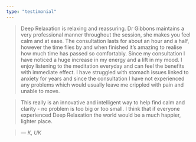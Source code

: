 ```yaml
---
type: "testimonial"
---
```


> Deep Relaxation is relaxing and reassuring. Dr Gibbons maintains a very professional manner throughout the session, she makes you feel calm and at ease. The consultation lasts for about an hour and a half, however the time flies by and when finished it’s amazing to realise how much time has passed so comfortably. Since my consultation I have noticed a huge increase in my energy and a lift in my mood. I enjoy listening to the meditation everyday and can feel the benefits with immediate effect. I have struggled with stomach issues linked to anxiety for years and since the consultation I have not experienced any problems which would usually leave me crippled with pain and unable to move. 

> This really is an innovative and intelligent way to help find calm and clarity - no problem is too big or too small. I think that if everyone experienced Deep Relaxation the world would be a much happier, lighter place.

> &mdash; <cite>K, UK</cite>
